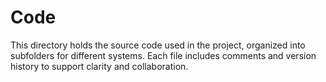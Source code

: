 # Code
This directory holds the source code used in the project, organized into subfolders for different systems. Each file includes comments and version history to support clarity and collaboration.
 
